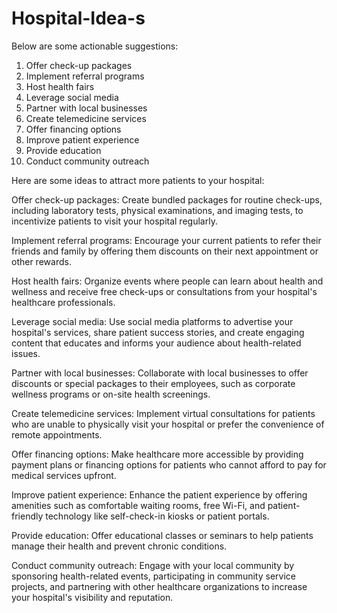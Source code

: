 # Hospital-Idea-s


Below are some actionable suggestions:

1. Offer check-up packages
2. Implement referral programs
3. Host health fairs
4. Leverage social media
5. Partner with local businesses
6. Create telemedicine services
7. Offer financing options
8. Improve patient experience
9. Provide education
10. Conduct community outreach


Here are some ideas to attract more patients to your hospital:

Offer check-up packages: Create bundled packages for routine check-ups, including laboratory tests, physical examinations, and imaging tests, to incentivize patients to visit your hospital regularly.

Implement referral programs: Encourage your current patients to refer their friends and family by offering them discounts on their next appointment or other rewards.

Host health fairs: Organize events where people can learn about health and wellness and receive free check-ups or consultations from your hospital's healthcare professionals.

Leverage social media: Use social media platforms to advertise your hospital's services, share patient success stories, and create engaging content that educates and informs your audience about health-related issues.

Partner with local businesses: Collaborate with local businesses to offer discounts or special packages to their employees, such as corporate wellness programs or on-site health screenings.

Create telemedicine services: Implement virtual consultations for patients who are unable to physically visit your hospital or prefer the convenience of remote appointments.

Offer financing options: Make healthcare more accessible by providing payment plans or financing options for patients who cannot afford to pay for medical services upfront.

Improve patient experience: Enhance the patient experience by offering amenities such as comfortable waiting rooms, free Wi-Fi, and patient-friendly technology like self-check-in kiosks or patient portals.

Provide education: Offer educational classes or seminars to help patients manage their health and prevent chronic conditions.

Conduct community outreach: Engage with your local community by sponsoring health-related events, participating in community service projects, and partnering with other healthcare organizations to increase your hospital's visibility and reputation.



